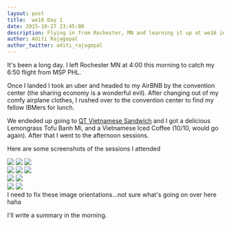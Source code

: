 ```yaml
---
layout: post
title:  we16 Day 1
date: 2015-10-27 23:45:00
description: Flying in from Rochester, MN and learning it up at we16 in philly
author: Aditi Rajagopal
author_twitter: aditi_rajagopal
---
```


It's been a long day. I left Rochester MN at 4:00 this morning to catch my 6:50 flight from MSP PHL. 

Once I landed I took an uber and headed to my AirBNB by the convention center (the sharing economy is a wonderful evil). After changing out of my comfy airplane clothes, I rushed over to the convention center to find my fellow IBMers for lunch. 

We endeded up going to [QT Vietnamese Sandwich](https://www.yelp.com/biz/qt-vietnamese-sandwich-philadelphia) and I got a delicious Lemongrass Tofu Banh Mi, and a Vietnamese Iced Coffee (10/10, would go again). After that I went to the afternoon sessions.

Here are some screenshots of the sessions I attended

<div class="img_row">
  <img class="col one" src="/img/salary_negotiation2.jpg">
  <img class="col one" src="/img/salary_negotiation1.jpg">
  <img class="col one" src="/img/salary_negotiation3.jpg">
</div>
<div class="img_row">
  <img class="col one" src="/img/courage1.jpg">
  <img class="col one" src="/img/courage2.jpg">
  <img class="col one" src="/img/courage3.jpg">
</div>
<div class="img_row">
  <img class="col two" src="/img/goldfish1.jpg">
  <img class="col one" src="/img/goldfish2.jpg">
</div>
<div class="img_row">
  <img class="col two" src="/img/goldfish3.jpg">
  <img class="col one" src="/img/goldfish4.jpg">
</div>
<div class="col three caption">
  I need to fix these image orientations...not sure what's going on over here haha
</div>

I'll write a summary in the morning. 